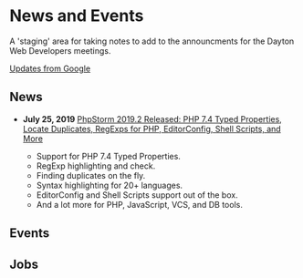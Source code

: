# News and Events 
A 'staging' area for taking notes to add to the announcments for the Dayton Web Developers meetings.  

[Updates from Google](https://developers.google.com/web/updates/)  

## News  
- **July 25, 2019** [PhpStorm 2019.2 Released: PHP 7.4 Typed Properties, Locate Duplicates, RegExps for PHP, EditorConfig, Shell Scripts, and More](https://blog.jetbrains.com/phpstorm/2019/07/phpstorm-2019-2-release/)  

  - Support for PHP 7.4 Typed Properties.  
  - RegExp highlighting and check.  
  - Finding duplicates on the fly.  
  - Syntax highlighting for 20+ languages.  
  - EditorConfig and Shell Scripts support out of the box.  
  - And a lot more for PHP, JavaScript, VCS, and DB tools.  

## Events  

## Jobs 
